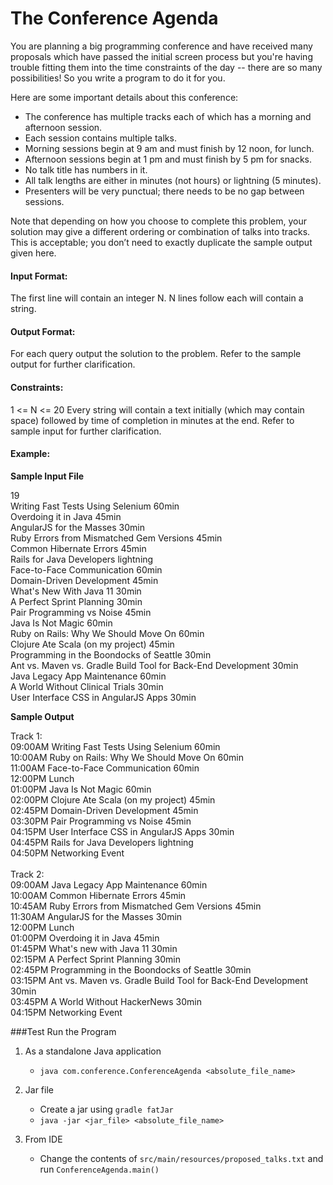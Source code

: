 # The Conference Agenda

You are planning a big programming conference and have received many proposals which have passed the initial screen process but you're having trouble fitting them into the time constraints of the day -- there are so many possibilities! So you write a program to do it for you.

Here are some important details about this conference:
*	The conference has multiple tracks each of which has a morning and afternoon session.
*	Each session contains multiple talks.
*	Morning sessions begin at 9 am and must finish by 12 noon, for lunch.
*	Afternoon sessions begin at 1 pm and must finish by 5 pm for snacks.
*	No talk title has numbers in it.
*	All talk lengths are either in minutes (not hours) or lightning (5 minutes).
*	Presenters will be very punctual; there needs to be no gap between sessions.

Note that depending on how you choose to complete this problem, your solution may give a different ordering or combination of talks into tracks. This is acceptable; you don’t need to exactly duplicate the sample output given here.

#### Input Format:

The first line will contain an integer N. N lines follow each will contain a string.

#### Output Format:

For each query output the solution to the problem. Refer to the sample output for further clarification.

#### Constraints:

1 <= N <= 20
Every string will contain a text initially (which may contain space) followed by time of completion in minutes at the end. Refer to sample input for further clarification.

####  Example:
**Sample Input File**

19 <br/>
Writing Fast Tests Using Selenium 60min <br/>
Overdoing it in Java 45min <br/>
AngularJS for the Masses 30min <br/>
Ruby Errors from Mismatched Gem Versions 45min <br/>
Common Hibernate Errors 45min <br/>
Rails for Java Developers lightning <br/>
Face-to-Face Communication 60min <br/>
Domain-Driven Development 45min <br/>
What's New With Java 11 30min <br/>
A Perfect Sprint Planning 30min <br/>
Pair Programming vs Noise 45min <br/>
Java Is Not Magic 60min <br/>
Ruby on Rails: Why We Should Move On 60min <br/>
Clojure Ate Scala (on my project) 45min <br/>
Programming in the Boondocks of Seattle 30min <br/>
Ant vs. Maven vs. Gradle Build Tool for Back-End Development 30min <br/>
Java Legacy App Maintenance 60min <br/>
A World Without Clinical Trials 30min <br/>
User Interface CSS in AngularJS Apps 30min <br/>

**Sample Output**

Track 1: <br/>
09:00AM Writing Fast Tests Using Selenium 60min <br/>
10:00AM Ruby on Rails: Why We Should Move On 60min <br/>
11:00AM Face-to-Face Communication 60min <br/>
12:00PM Lunch <br/>
01:00PM Java Is Not Magic 60min <br/>
02:00PM Clojure Ate Scala (on my project) 45min <br/>
02:45PM Domain-Driven Development 45min <br/>
03:30PM Pair Programming vs Noise 45min <br/>
04:15PM User Interface CSS in AngularJS Apps 30min <br/>
04:45PM Rails for Java Developers lightning <br/>
04:50PM Networking Event <br/> <br/>
Track 2: <br/>
09:00AM Java Legacy App Maintenance 60min <br/>
10:00AM Common Hibernate Errors 45min <br/>
10:45AM Ruby Errors from Mismatched Gem Versions 45min <br/>
11:30AM AngularJS for the Masses 30min <br/>
12:00PM Lunch <br/>
01:00PM Overdoing it in Java 45min <br/>
01:45PM What's new with Java 11 30min <br/>
02:15PM A Perfect Sprint Planning 30min <br/>
02:45PM Programming in the Boondocks of Seattle 30min <br/>
03:15PM Ant vs. Maven vs. Gradle Build Tool for Back-End Development 30min <br/>
03:45PM A World Without HackerNews 30min <br/>
04:15PM Networking Event <br/>

###Test Run the Program

1. As a standalone Java application <br/>
    - ```java com.conference.ConferenceAgenda <absolute_file_name>```

2. Jar file <br/>
    * Create a jar using `gradle fatJar `
    * ```java -jar <jar_file> <absolute_file_name>```

3. From IDE
    * Change the contents of `src/main/resources/proposed_talks.txt` and run `ConferenceAgenda.main()`